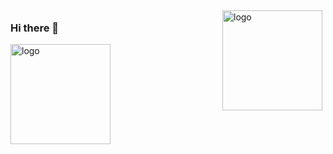 <img src="https://github-readme-stats.vercel.app/api?username=3pigsGu&show_icons=true" alt="logo" height="160" align="right" style="margin: 5px; margin-bottom: 20px;" />

### Hi there 👋

<img src="https://github-profile-trophy.vercel.app/?username=3pigsGu&theme=flat&column=7" alt="logo" height="160" align="center" style="margin: auto; margin-bottom: 20px;" />

<!--
**3pigsGu/3pigsGu** is a ✨ _special_ ✨ repository because its `README.md` (this file) appears on your GitHub profile.

Here are some ideas to get you started:

- 🔭 I’m currently working on ...
- 🌱 I’m currently learning ...
- 👯 I’m looking to collaborate on ...
- 🤔 I’m looking for help with ...
- 💬 Ask me about ...
- 📫 How to reach me: ...
- 😄 Pronouns: ...
- ⚡ Fun fact: ...
-->

